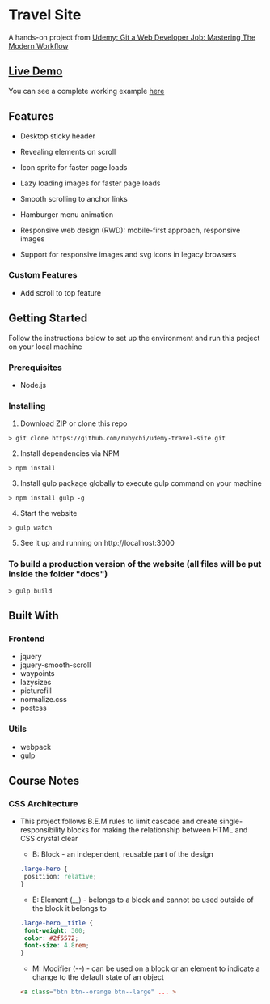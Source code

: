 # Travel Site

A hands-on project from [Udemy: Git a Web Developer Job: Mastering The Modern Workflow](https://www.udemy.com/git-a-web-developer-job-mastering-the-modern-workflow/learn/v4)

## [Live Demo](https://rubychi.github.io/udemy-travel-site/)

You can see a complete working example [here](https://rubychi.github.io/udemy-travel-site/)

## Features

* Desktop sticky header

* Revealing elements on scroll

* Icon sprite for faster page loads

* Lazy loading images for faster page loads

* Smooth scrolling to anchor links

* Hamburger menu animation

* Responsive web design (RWD): mobile-first approach, responsive images

* Support for responsive images and svg icons in legacy browsers

### Custom Features

* Add scroll to top feature

## Getting Started

Follow the instructions below to set up the environment and run this project on your local machine

### Prerequisites

* Node.js

### Installing

1. Download ZIP or clone this repo
```
> git clone https://github.com/rubychi/udemy-travel-site.git
```

2. Install dependencies via NPM
```
> npm install
```

3. Install gulp package globally to execute gulp command on your machine
```
> npm install gulp -g
```

4. Start the website
```
> gulp watch
```

5. See it up and running on http://localhost:3000

### To build a production version of the website (all files will be put inside the folder "docs")
```
> gulp build
```

## Built With

### Frontend

* jquery
* jquery-smooth-scroll
* waypoints
* lazysizes
* picturefill
* normalize.css
* postcss

### Utils

* webpack
* gulp

## Course Notes

### CSS Architecture

* This project follows B.E.M rules to limit cascade and create single-responsibility blocks for making the relationship between HTML and CSS crystal clear

  * B: Block - an independent, reusable part of the design
  ```css
  .large-hero {
   positiion: relative;
  }
  ```
  
  * E: Element (__) - belongs to a block and cannot be used outside of the block it belongs to
  ```css
  .large-hero__title {
   font-weight: 300;
   color: #2f5572;
   font-size: 4.8rem;
  }
  ```
  
  * M: Modifier (--) - can be used on a block or an element to indicate a change to the default state of an object
  ```html
  <a class="btn btn--orange btn--large" ... >
  ```
  
